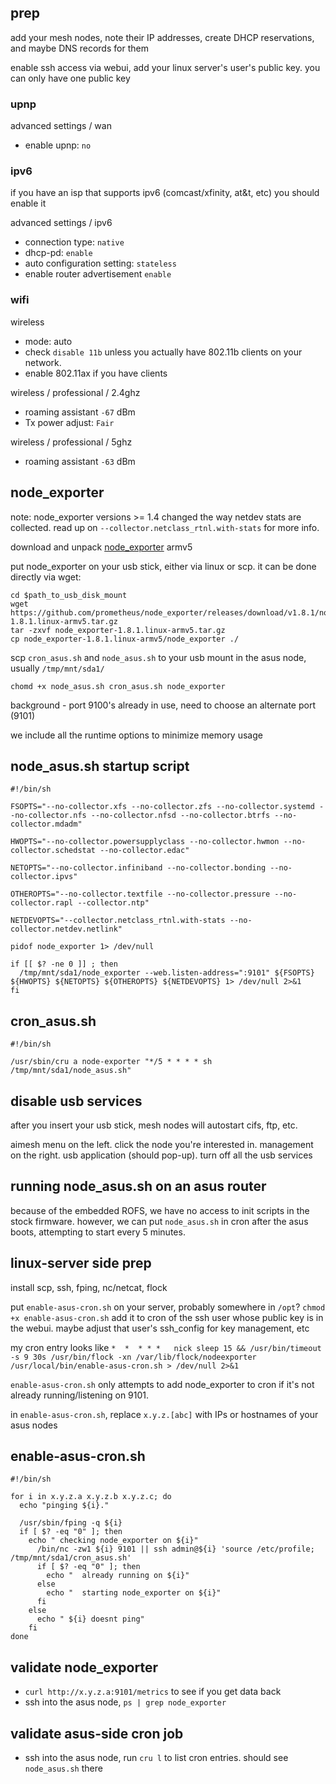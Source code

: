 ## prep
  add your mesh nodes, note their IP addresses, create DHCP reservations, and maybe DNS records for them

  enable ssh access via webui, add your linux server's user's public key.  you can only have one public key
### upnp
  advanced settings / wan
  - enable upnp: `no`

### ipv6
  if you have an isp that supports ipv6 (comcast/xfinity, at&t, etc) you should enable it

  advanced settings / ipv6
  - connection type: `native`
  - dhcp-pd: `enable`
  - auto configuration setting: `stateless`
  - enable router advertisement `enable`

### wifi
  wireless
  - mode: auto
  - check `disable 11b` unless you actually have 802.11b clients on your network.
  - enable 802.11ax if you have clients

  wireless / professional / 2.4ghz
  - roaming assistant `-67` dBm
  - Tx power adjust: `Fair`

  wireless / professional / 5ghz
  - roaming assistant `-63` dBm

## node_exporter

  note: node_exporter versions >= 1.4 changed the way netdev stats are collected.  read up on `--collector.netclass_rtnl.with-stats` for more info.

  download and unpack [node_exporter](https://github.com/prometheus/node_exporter) armv5

  put node_exporter on your usb stick, either via linux or scp.  it can be done directly via wget:

  ```
  cd $path_to_usb_disk_mount
  wget https://github.com/prometheus/node_exporter/releases/download/v1.8.1/node_exporter-1.8.1.linux-armv5.tar.gz
  tar -zxvf node_exporter-1.8.1.linux-armv5.tar.gz
  cp node_exporter-1.8.1.linux-armv5/node_exporter ./
  ```

  scp `cron_asus.sh` and `node_asus.sh` to your usb mount in the asus node, usually `/tmp/mnt/sda1/`

  `chomd +x node_asus.sh cron_asus.sh node_exporter`

  background - port 9100's already in use, need to choose an alternate port (9101)

  we include all the runtime options to minimize memory usage

## node_asus.sh startup script
```
#!/bin/sh

FSOPTS="--no-collector.xfs --no-collector.zfs --no-collector.systemd --no-collector.nfs --no-collector.nfsd --no-collector.btrfs --no-collector.mdadm"

HWOPTS="--no-collector.powersupplyclass --no-collector.hwmon --no-collector.schedstat --no-collector.edac"

NETOPTS="--no-collector.infiniband --no-collector.bonding --no-collector.ipvs"

OTHEROPTS="--no-collector.textfile --no-collector.pressure --no-collector.rapl --collector.ntp"

NETDEVOPTS="--collector.netclass_rtnl.with-stats --no-collector.netdev.netlink"

pidof node_exporter 1> /dev/null

if [[ $? -ne 0 ]] ; then
  /tmp/mnt/sda1/node_exporter --web.listen-address=":9101" ${FSOPTS} ${HWOPTS} ${NETOPTS} ${OTHEROPTS} ${NETDEVOPTS} 1> /dev/null 2>&1
fi
```
## cron_asus.sh
```
#!/bin/sh

/usr/sbin/cru a node-exporter "*/5 * * * * sh /tmp/mnt/sda1/node_asus.sh"
```

## disable usb services
  after you insert your usb stick, mesh nodes will autostart cifs, ftp, etc.

  aimesh menu on the left.  click the node you're interested in.  management on the right.  usb application (should pop-up).  turn off all the usb services

## running node_asus.sh on an asus router ##

  because of the embedded ROFS, we have no access to init scripts in the stock firmware.  however, we can put `node_asus.sh` in cron after the asus boots, attempting to start every 5 minutes.


## linux-server side prep ##

  install scp, ssh, fping, nc/netcat, flock

  put `enable-asus-cron.sh` on your server, probably somewhere in `/opt`?  `chmod +x enable-asus-cron.sh`  add it to cron of the ssh user whose public key is in the webui.  maybe adjust that user's ssh_config for key management, etc

  my cron entry looks like `*  *  * * *   nick sleep 15 && /usr/bin/timeout -s 9 30s /usr/bin/flock -xn /var/lib/flock/nodeexporter /usr/local/bin/enable-asus-cron.sh > /dev/null 2>&1`

 `enable-asus-cron.sh` only attempts to add node_exporter to cron if it's not already running/listening on 9101.

 in `enable-asus-cron.sh`, replace `x.y.z.[abc]` with IPs or hostnames of your asus nodes

## enable-asus-cron.sh
```
#!/bin/sh

for i in x.y.z.a x.y.z.b x.y.z.c; do
  echo "pinging ${i}."

  /usr/sbin/fping -q ${i}
  if [ $? -eq "0" ]; then
    echo " checking node_exporter on ${i}"
      /bin/nc -zw1 ${i} 9101 || ssh admin@${i} 'source /etc/profile; /tmp/mnt/sda1/cron_asus.sh'
      if [ $? -eq "0" ]; then
        echo "  already running on ${i}"
      else
        echo "  starting node_exporter on ${i}"
      fi
    else
      echo " ${i} doesnt ping"
    fi
done
```

## validate node_exporter ##

- `curl http://x.y.z.a:9101/metrics` to see if you get data back
- ssh into the asus node, `ps | grep node_exporter`

## validate asus-side cron job

- ssh into the asus node, run `cru l` to list cron entries.  should see `node_asus.sh` there
